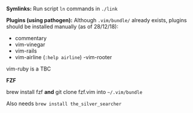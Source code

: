 **Symlinks:**
Run script `ln` commands in `./link`

**Plugins (using pathogen):**
Although `.vim/bundle/` already exists, plugins should be installed manually (as of 28/12/18):

- commentary
- vim-vinegar
- vim-rails
- vim-airline (`:help airline`)
-vim-rooter

vim-ruby is a TBC

**FZF**

brew install fzf
**and**
git clone fzf.vim into `~/.vim/bundle`

Also needs `brew install the_silver_searcher`
